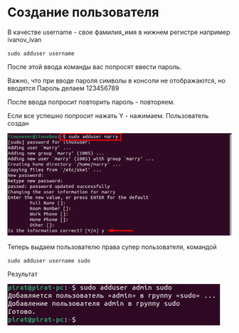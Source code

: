 # Создание пользователя 
В качестве username - свое фамилия_имя в нижнем регистре
например ivanov_ivan
```
sudo adduser username
```
После этой ввода команды вас попросят ввести пароль.

Важно, что при вводе пароля символы в консоли не отображаются, но вводятся
Пароль делаем 123456789

После ввода попросит повторить пароль - повторяем.

Если все успешно попросит нажать Y - нажимаем. Пользователь создан

![img_1.png](additional_files/img_1.png)

Теперь выдаем пользователю права супер пользователя, командой
```
sudo adduser username sudo 
```
Результат

![img.png](additional_files/img.png)

